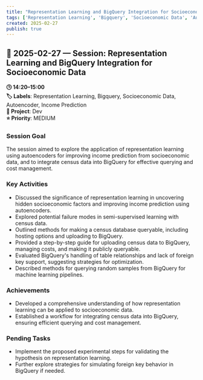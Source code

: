 ```yaml
---
title: "Representation Learning and BigQuery Integration for Socioeconomic Data"
tags: ['Representation Learning', 'Bigquery', 'Socioeconomic Data', 'Autoencoder', 'Income Prediction']
created: 2025-02-27
publish: true
---
```


## 📅 2025-02-27 — Session: Representation Learning and BigQuery Integration for Socioeconomic Data

**🕒 14:20–15:00**  
**🏷️ Labels**: Representation Learning, Bigquery, Socioeconomic Data, Autoencoder, Income Prediction  
**📂 Project**: Dev  
**⭐ Priority**: MEDIUM  


### Session Goal
The session aimed to explore the application of representation learning using autoencoders for improving income prediction from socioeconomic data, and to integrate census data into BigQuery for effective querying and cost management.

### Key Activities
- Discussed the significance of representation learning in uncovering hidden socioeconomic factors and improving income prediction using autoencoders.
- Explored potential failure modes in semi-supervised learning with census data.
- Outlined methods for making a census database queryable, including hosting options and uploading to BigQuery.
- Provided a step-by-step guide for uploading census data to BigQuery, managing costs, and making it publicly queryable.
- Evaluated BigQuery's handling of table relationships and lack of foreign key support, suggesting strategies for optimization.
- Described methods for querying random samples from BigQuery for machine learning pipelines.

### Achievements
- Developed a comprehensive understanding of how representation learning can be applied to socioeconomic data.
- Established a workflow for integrating census data into BigQuery, ensuring efficient querying and cost management.

### Pending Tasks
- Implement the proposed experimental steps for validating the hypothesis on representation learning.
- Further explore strategies for simulating foreign key behavior in BigQuery if needed.
